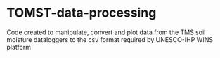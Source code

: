 # TOMST-data-processing
Code created to manipulate, convert and plot data from the TMS soil moisture dataloggers to the csv format required by UNESCO-IHP WINS platform
